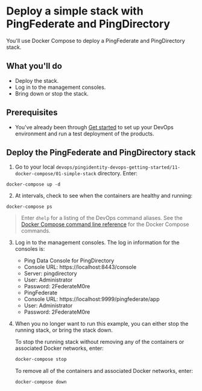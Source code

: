 # Deploy a simple stack with PingFederate and PingDirectory

You'll use Docker Compose to deploy a PingFederate and PingDirectory stack.

## What you'll do

* Deploy the stack.
* Log in to the management consoles.
* Bring down or stop the stack.

## Prerequisites

* You've already been through [Get started](getStarted.md) to set up your DevOps environment and run a test deployment of the products.

## Deploy the PingFederate and PingDirectory stack

1. Go to your local `devops/pingidentity-devops-getting-started/11-docker-compose/01-simple-stack` directory. Enter:

  `docker-compose up -d`

2. At intervals, check to see when the containers are healthy and running:

  `docker-compose ps`

  > Enter `dhelp` for a listing of the DevOps command aliases. See the [Docker Compose command line reference](https://docs.docker.com/compose/reference/overview/) for the Docker Compose commands.

3. Log in to the management consoles. The log in information for the consoles is:

   * Ping Data Console for PingDirectory
    - Console URL: https://localhost:8443/console
    - Server: pingdirectory
    - User: Administrator
    - Password: 2FederateM0re

   * PingFederate
    - Console URL: https://localhost:9999/pingfederate/app
    - User: Administrator
    - Password: 2FederateM0re

4. When you no longer want to run this example, you can either stop the running stack, or bring the stack down.

   To stop the running stack without removing any of the containers or associated Docker networks, enter:

   ```bash
   docker-compose stop
   ```

   To remove all of the containers and associated Docker networks, enter:

   ```bash
   docker-compose down
   ```
